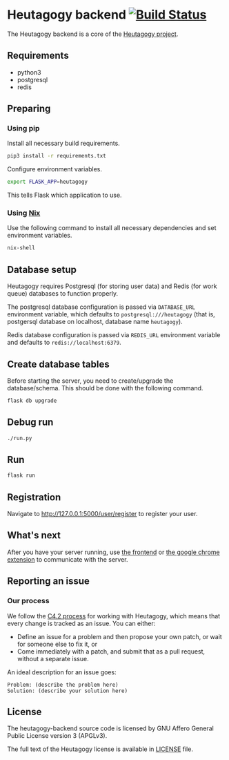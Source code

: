 # Heutagogy backend [![Build Status](https://travis-ci.org/heutagogy/heutagogy-backend.svg?branch=master)](https://travis-ci.org/heutagogy/heutagogy-backend)

The Heutagogy backend is a core of the [Heutagogy project](https://github.com/heutagogy).

## Requirements
- python3
- postgresql
- redis

## Preparing
### Using pip
Install all necessary build requirements.
```sh
pip3 install -r requirements.txt
```

Configure environment variables.
```sh
export FLASK_APP=heutagogy
```

This tells Flask which application to use.


### Using [Nix](https://nixos.org/nix/)
Use the following command to install all necessary dependencies and set environment variables.
```sh
nix-shell
```

## Database setup
Heutagogy requires Postgresql (for storing user data) and Redis (for work queue) databases to function properly.

The postgresql database configuration is passed via `DATABASE_URL` environment variable, which defaults to `postgresql:///heutagogy` (that is, postgersql database on localhost, database name `heutagogy`).

Redis database configuration is passed via `REDIS_URL` environment variable and defaults to `redis://localhost:6379`.

## Create database tables
Before starting the server, you need to create/upgrade the database/schema. This should be done with the following command.
```sh
flask db upgrade
```

## Debug run
```sh
./run.py
```

## Run
```sh
flask run
```

## Registration
Navigate to <http://127.0.0.1:5000/user/register> to register your user.

## What's next
After you have your server running, use [the frontend](https://github.com/heutagogy/heutagogy-frontend) or [the google chrome extension](https://github.com/heutagogy/heutagogy-chrome-extension) to communicate with the server.

## Reporting an issue
### Our process
We follow the [C4.2 process](https://rfc.zeromq.org/spec:42) for working with Heutagogy, which means that every change is tracked as an issue. You can either:

- Define an issue for a problem and then propose your own patch, or wait for someone else to fix it, or
- Come immediately with a patch, and submit that as a pull request, without a separate issue.

An ideal description for an issue goes:
```
Problem: (describe the problem here)
Solution: (describe your solution here)
```

## License
The heutagogy-backend source code is licensed by GNU Affero General Public License version 3 (APGLv3).

The full text of the Heutagogy license is available in [LICENSE](./LICENSE) file.
